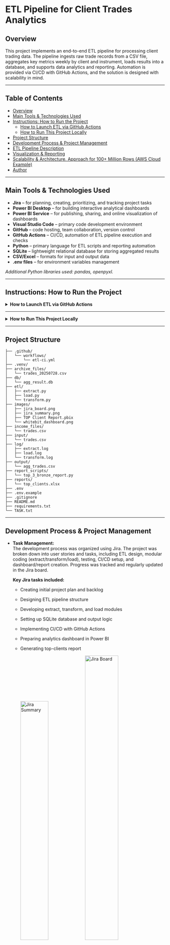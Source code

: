 # ETL Pipeline for Client Trades Analytics

## Overview

This project implements an end-to-end ETL pipeline for processing client trading data. The pipeline ingests raw trade records from a CSV file, aggregates key metrics weekly by client and instrument, loads results into a database, and supports data analytics and reporting. Automation is provided via CI/CD with GitHub Actions, and the solution is designed with scalability in mind.

---

## Table of Contents

- [Overview](#overview)
- [Main Tools & Technologies Used](#main-tools--technologies-used)
- [Instructions: How to Run the Project](#instructions-how-to-run-the-project)
  - [How to Launch ETL via GitHub Actions](#how-to-launch-etl-via-github-actions)
  - [How to Run This Project Locally](#how-to-run-this-project-locally)
- [Project Structure](#project-structure)
- [Development Process & Project Management](#development-process--project-management)
- [ETL Pipeline Description](#etl-pipeline-description)
- [Visualization & Reporting](#visualization--reporting)
- [Scalability & Architecture. Approach for 100+ Million Rows (AWS Cloud Example)](#scalability--architecture-approach-for-100-million-rows-aws-cloud-example)
- [Author](#author)

---

## Main Tools & Technologies Used

- **Jira** – for planning, creating, prioritizing, and tracking project tasks
- **Power BI Desktop** – for building interactive analytical dashboards
- **Power BI Service** – for publishing, sharing, and online visualization of dashboards
- **Visual Studio Code** – primary code development environment
- **GitHub** – code hosting, team collaboration, version control
- **GitHub Actions** – CI/CD, automation of ETL pipeline execution and checks
- **Python** – primary language for ETL scripts and reporting automation
- **SQLite** – lightweight relational database for storing aggregated results
- **CSV/Excel** – formats for input and output data
- **.env files** – for environment variables management

_Additional Python libraries used: pandas, openpyxl._

---

## Instructions: How to Run the Project

<details>
<summary><strong>How to Launch ETL via GitHub Actions</strong></summary>

<br>

You can run this ETL pipeline entirely in the cloud via GitHub Actions, without installing Python or dependencies locally.

1. **Fork the Repository to Your GitHub Account**
    - Click “Fork” at the top-right of the repository page to create a copy in your account.

2. **Add or Replace the Input File**
    - In your fork, upload your `trades.csv` (or the required input file) into the `income_files` directory.
    - You can do this by clicking “Add file” → “Upload files”.
    - NOTE: file mask is trades*.csv

3. **Trigger the ETL Workflow**
    - Go to the **Actions** tab in your forked repo.
    - Find the workflow named **ETL CI**.
    - Click it, then click **Run workflow** (this uses workflow_dispatch and allows manual start).
    - Alternatively, push any commit (for example, updating the input file) to automatically trigger the workflow.

4. **Wait for the Workflow to Complete**
    - The ETL pipeline will run: extract, transform, load and report scripts.
    - Workflow logs and status will be visible in the Actions tab.

5. **Download the Results**
    - After workflow completion, scroll down to the “Artifacts” section of the workflow run.
    - Download files such as:
        - `db/agg_result.db` (aggregated database)
        - `log/extract.log`, `log/transform.log`, `log/load.log` (etl logs)
        - `reports/top_clients.xlsx` (top bronze clients report)

6. **View the Dashboard**
    Open the Power BI file `images/Top Client Report.pbix` to visualize the data.

> **Note:**  
> No local installation is required — all processing is done in GitHub Actions cloud runners.

</details>

---

<details>
<summary><strong>How to Run This Project Locally</strong></summary>

<br>

Follow these steps to launch the ETL pipeline and analytics on your own machine.

1. **Clone the Repository**
    ```bash
    git clone https://github.com/NelliYanchuk/trade-analytics-etl-tech-task.git
    cd trade-analytics-etl-tech-task
    ```

2. **Set Up the Python Environment**
    It is recommended to use a virtual environment:
    ```bash
    python -m venv venv
    source venv/bin/activate  # On Windows use: venv\Scripts\activate
    ```

3. **Install Required Dependencies**
    ```bash
    pip install -r requirements.txt
    ```

4. **Place the Input File**  
    Ensure that the file `trades.csv` is present in the `LOCAL_INPUT_PATH` = `income_files` directory.  
    Alternatively, you can set the `LOCAL_INPUT_PATH` environment variable to any local file path you want to use as the input for analysis, and set `LOCAL_OUTPUT_PATH` for archiving the original file.  
    If your file has a different name, either rename it to `trades*.csv` or update the FILE_MASK environment variable accordingly.

5. **Run the ETL Pipeline**
    You can run the entire ETL process with the following commands:
    ```bash
    python etl/extract.py
    python etl/transform.py
    python etl/load.py
    python report_scripts/top_3_bronze_report.py 
    ```

6. **Check the Results**

    | Directory      | Contents                                                                              |
    |----------------|---------------------------------------------------------------------------------------|
    | `input/`       | Your original input file(s), `trades.csv`                                             |
    | `output/`      | The aggregated CSV file(s), `agg_trades.csv`                                          |
    | `log/`         | ETL process logs, `extract.log`, `transform.log`, `load.log`                          |
    | `db/`          | The aggregated results as a SQLite database, `agg_result.db`                          |
    | `reports/`     | The top-3 bronze clients report as an Excel file, `top_clients.xlsx`                  |
    | `archive_files/` | Processed input files with current date postfix, `trades_20250728.csv`              |

7. **View the Dashboard**
    Open the Power BI file `images/Top Client Report.pbix` to visualize the data.

</details>

---

## Project Structure

```
├── .github/
│   └── workflows/
│       └── etl-ci.yml
├── .venv/
├── archive_files/
│   └── trades_20250728.csv
├── db/
│   └── agg_result.db
├── etl/
│   ├── extract.py
│   ├── load.py
│   └── transform.py
├── images/
│   ├── jira_board.png
│   ├── jira_summary.png
│   ├── TOP Client Report.pbix
│   └── whitebit_dashboard.png
├── income_files/
│   └── trades.csv
├── input/
│   └── trades.csv
├── log/
│   ├── extract.log
│   ├── load.log
│   └── transform.log
├── output/
│   └── agg_trades.csv
├── report_scripts/
│   └── top_3_bronze_report.py
├── reports/
│   └── top_clients.xlsx
├── .env
├── .env.example
├── .gitignore
├── README.md
├── requirements.txt
└── TASK.txt
```

---

## Development Process & Project Management

- **Task Management:**  
  The development process was organized using Jira. The project was broken down into user stories and tasks, including ETL design, modular coding (extract/transform/load), testing, CI/CD setup, and dashboard/report creation. Progress was tracked and regularly updated in the Jira board.

  **Key Jira tasks included:**
  - Creating initial project plan and backlog
  - Designing ETL pipeline structure
  - Developing extract, transform, and load modules
  - Setting up SQLite database and output logic
  - Implementing CI/CD with GitHub Actions
  - Preparing analytics dashboard in Power BI
  - Generating top-clients report

    <img src="images/jira_summary.png" alt="Jira Summary" width="44%">  <img src="images/jira_board.png" alt="Jira Board" width="48%">  

- **Branching Strategy:**  
  The codebase used a simple Git Flow branching model. Each logical feature or task was developed in a dedicated branch, reviewed, and merged into `develop`, and then into `main` upon completion.

```
main
  │
  ├─ dev
  │    ├─ feature/setup_docs 
  │    ├─ feature/task.md 
  │    ├─ feature/extract 
  │    ├─ feature/transform 
  │    ├─ feature/load
  │    ├─ feature/ci_cd
  │    ├─ wip/ci_cd
  │    |    └─ wip/extract_transform_log_file
  │    ├─ feature/top_report
  │    └─ feature/readme
  └─ hotfix/load_log_header
```
  This ensured code quality, easy collaboration, and a clear project history.

---

## ETL Pipeline Description

1. **Extract**  
   - Reads raw `trades.csv` by mask and checks the required columns: `timestamp, user_id, client_type, symbol, side, quantity, price`.

2. **Transform**  
   - Checks correct date and number columns types
   - Cleans dataset from the rows that contain nan and not_a_date values
   - Converts `timestamp` to `week_start_date` (Monday of each week) and resets the time to 00:00:00 for correct aggregation.
   - Aggregates data by:  
     - `week_start_date`  
     - `client_type` (`gold`, `silver`, `bronze`)  
     - `user_id`  
     - `symbol`
   - Calculates for each group:  
     - `total_volume` (sum of `quantity * price`)  
     - `total_pnl` (sum of `quantity * price * (1 if side == 'sell' else -1')`)  
     - `trade_count` (count of trades)

3. **Load**  
   - Writes aggregated results into SQLite database `db/agg_result.db`, table `agg_trades_weekly`.

4. **Reporting**
   - Generates a top-3 bronze clients report using `report_scripts/top_3_bronze_report.py`, saved in `reports/top_clients.xlsx`.

---

## Visualization & Reporting

- **Power BI Dashboard**  
  - Example dashboard screenshot is available in the `images/` folder `whitebit_dashboard.png` or you can load and explore full Power BI dashboard from the `Top Client Report.pbix` file.  

    <img src="images/whitebit_dashboard.png" width="80%">

- **Top 3 Bronze Clients**  
  - The script generates `reports/top_clients.xlsx` with the top-3 bronze clients by `total_volume` and `total_pnl`.

---

## Scalability & Architecture. Approach for 100+ Million Rows (AWS Cloud Example)

As an AWS Certified Cloud Practitioner (certified May 2025) with hands-on commercial experience in cloud infrastructure, here’s a recommended approach for building ETL processes capable of handling 100+ million rows:

### Solution Adaptation for Large Data Volumes

- **Data Warehouse:** Use Amazon Redshift as a scalable analytical DWH for storing and querying large datasets.
- **ETL Processing:** Implement ETL pipelines using Matillion ETL or AWS Glue, optimized for parallel data loading and transformation.
- **Staging & Raw Data:** Store incoming and intermediate data in Amazon S3, which efficiently manages large files and enables scalable data staging.

### Technologies to Replace or Add

- **Storage:**  
  - Amazon S3 for raw/staging data  
  - Amazon Redshift for processed/analytical data  
  - Amazon RDS/PostgreSQL for transactional workloads
- **ETL:**  
  - Matillion ETL, AWS Glue, AWS Lambda for serverless transformation  
  - Docker for containerized pipelines
- **Monitoring:**  
  - Amazon CloudWatch for logging and ETL metrics  
  - AWS EventBridge for triggers and alerts
- **Orchestration:**  
  - Managed Workflows for AWS Step Functions or Apache Airflow

### Example ETL Architecture

1. Data is uploaded to Amazon S3.
2. ETL processes (Matillion/AWS Glue/Lambda) pull data from S3, transform it, and load it into Redshift.
3. Orchestration via Airflow or EventBridge, with monitoring and alerting via CloudWatch.
4. Containerization with Docker for flexibility and portability.


### Storage of Input and Output Data

- **Input:** Amazon S3 bucket 
- **Output:** Amazon Redshift for final tables and S3 buckets for archives/backup/intermediate results

### Relevant Skills

- AWS: S3, Redshift, Lambda, EC2, ECS, ECR, CloudWatch, EventBridge, Glue, RDS/PostgreSQL  
- Python, Bash, Docker  
- Matillion ETL  
- SQL, DWH, Data Modeling  
- Integration with JIRA, Bitbucket, Git  
- Tools: Aginity Workbench, DBeaver, DataGrip

---

## Author

Prepared by Nelli Yanchuk  
- [GitHub](https://github.com/NelliYanchuk)  
- [LinkedIn](https://www.linkedin.com/in/nelli-yanchuk)

---

